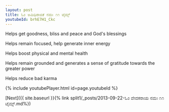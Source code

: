 ```yaml
---
layout: post
title: ಓಂ ಅಮಿಥಿರಾಜಿತೆ ನಮಃ ೧೧ ಟೈಮ್ಸ್
youtubeId: brhE7H1_Ckc
---
```

 
 
Helps get goodness, bliss and peace and God's blessings
 
Helps remain focused, help generate inner energy 
 
Helps boost physical and mental health 
 
Helps remain grounded and generates a sense of gratitude towards the greater power 
 
Helps reduce bad karma
 
 
 
 


{% include youtubePlayer.html id=page.youtubeId %}
 
[Next]({{ site.baseurl }}{% link  split1/_posts/2013-09-22-ಓಂ ವೇದಕರಾಯ ನಮಃ ೧೧ ಟೈಮ್ಸ್.md%})
 
